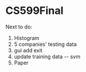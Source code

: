# CS599Final
Next to do:

1. Histogram
2. 5 companies' testing data
3. gui add exit
4. update training data -- svm
5. Paper
